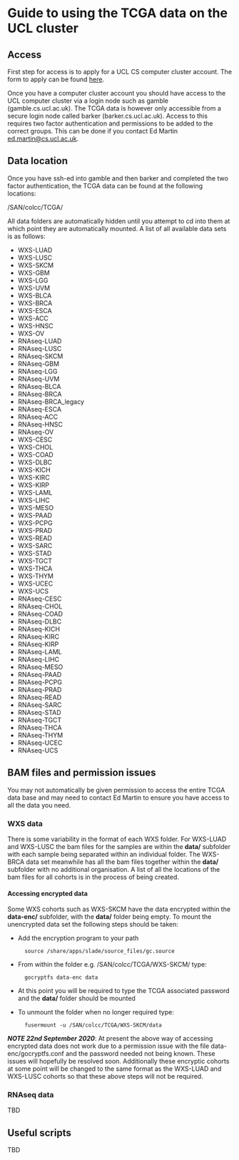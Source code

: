 # Guide to using the TCGA data on the UCL cluster


## Access

First step for access is to apply for a UCL CS computer cluster account. The form to apply can be found [here](https://hpc.cs.ucl.ac.uk/account-form/).

Once you have a computer cluster account you should have access to the UCL computer cluster via a login node such as gamble (gamble.cs.ucl.ac.uk). The TCGA data is however only accessible from a secure login node called barker (barker.cs.ucl.ac.uk). Access to this requires two factor authentication and permissions to be added to the correct groups. This can be done if you contact Ed Martin <ed.martin@cs.ucl.ac.uk>. 


## Data location

Once you have ssh-ed into gamble and then barker and completed the two factor authentication, the TCGA data can be found at the following locations:

/SAN/colcc/TCGA/

All data folders are automatically hidden until you attempt to cd into them at which point they are automatically mounted. A list of all available data sets is as follows:

* WXS-LUAD
* WXS-LUSC
* WXS-SKCM
* WXS-GBM
* WXS-LGG
* WXS-UVM
* WXS-BLCA
* WXS-BRCA
* WXS-ESCA
* WXS-ACC
* WXS-HNSC
* WXS-OV
* RNAseq-LUAD
* RNAseq-LUSC
* RNAseq-SKCM
* RNAseq-GBM
* RNAseq-LGG
* RNAseq-UVM
* RNAseq-BLCA
* RNAseq-BRCA
* RNAseq-BRCA_legacy
* RNAseq-ESCA
* RNAseq-ACC
* RNAseq-HNSC
* RNAseq-OV
* WXS-CESC
* WXS-CHOL
* WXS-COAD
* WXS-DLBC
* WXS-KICH
* WXS-KIRC
* WXS-KIRP
* WXS-LAML
* WXS-LIHC
* WXS-MESO
* WXS-PAAD
* WXS-PCPG
* WXS-PRAD
* WXS-READ
* WXS-SARC
* WXS-STAD
* WXS-TGCT
* WXS-THCA
* WXS-THYM
* WXS-UCEC
* WXS-UCS
* RNAseq-CESC
* RNAseq-CHOL
* RNAseq-COAD
* RNAseq-DLBC
* RNAseq-KICH
* RNAseq-KIRC
* RNAseq-KIRP
* RNAseq-LAML
* RNAseq-LIHC
* RNAseq-MESO
* RNAseq-PAAD
* RNAseq-PCPG
* RNAseq-PRAD
* RNAseq-READ
* RNAseq-SARC
* RNAseq-STAD
* RNAseq-TGCT
* RNAseq-THCA
* RNAseq-THYM
* RNAseq-UCEC
* RNAseq-UCS


## BAM files and permission issues

You may not automatically be given permission to access the entire TCGA data base and may need to contact Ed Martin to ensure you have access to all the data you need.

### WXS data

There is some variability in the format of each WXS folder. For WXS-LUAD and WXS-LUSC the bam files for the samples are within the **data/** subfolder with each sample being separated within an individual folder. The WXS-BRCA data set meanwhile has all the bam files together within the **data/** subfolder with no additional organisation. A list of all the locations of the bam files for all cohorts is in the process of being created.

#### Accessing encrypted data
Some WXS cohorts such as WXS-SKCM have the data encrypted within the **data-enc/** subfolder, with the **data/** folder being empty. To mount the unencrypted data set the following steps should be taken:


* Add the encryption program to your path
		
		source /share/apps/slade/source_files/gc.source 
* From within the folder e.g. /SAN/colcc/TCGA/WXS-SKCM/ type:
		
		gocryptfs data-enc data
* At this point you will be required to type the TCGA associated password and the **data/** folder should be mounted
* To unmount the folder when no longer required type:
		
		fusermount -u /SAN/colcc/TCGA/WXS-SKCM/data

***NOTE 22nd September 2020***: At present the above way of accessing encrypted data does not work due to a permission issue with the file data-enc/gocryptfs.conf and the password needed not being known. These issues will hopefully be resolved soon. Additionally these encryptic cohorts at some point will be changed to the same format as the WXS-LUAD and WXS-LUSC cohorts so that these above steps will not be required.


### RNAseq data

TBD

## Useful scripts

TBD




